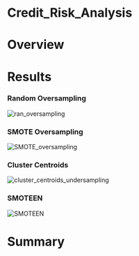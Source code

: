 # Credit_Risk_Analysis

# Overview

# Results

### Random Oversampling
![ran_oversampling](https://user-images.githubusercontent.com/74840026/137636336-52b042f1-d9d4-4907-9394-0575e2f3787f.PNG)

### SMOTE Oversampling
![SMOTE_oversampling](https://user-images.githubusercontent.com/74840026/137636351-12f9a7bc-3fd9-42ec-852a-bb6ea5415943.PNG)

### Cluster Centroids
![cluster_centroids_undersampling](https://user-images.githubusercontent.com/74840026/137636354-a9ad4171-9b51-4a74-8dff-3e444d7d0a64.PNG)

### SMOTEEN
![SMOTEEN](https://user-images.githubusercontent.com/74840026/137636359-d390e7ae-5b2c-417b-8b1c-68c1135f7727.PNG)




# Summary
